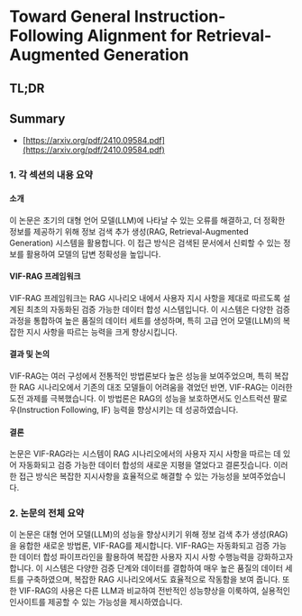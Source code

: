 # Toward General Instruction-Following Alignment for Retrieval-Augmented Generation
## TL;DR
## Summary
- [https://arxiv.org/pdf/2410.09584.pdf](https://arxiv.org/pdf/2410.09584.pdf)

### 1. 각 섹션의 내용 요약

#### 소개
이 논문은 초기의 대형 언어 모델(LLM)에 나타날 수 있는 오류를 해결하고, 더 정확한 정보를 제공하기 위해 정보 검색 추가 생성(RAG, Retrieval-Augmented Generation) 시스템을 활용합니다. 이 접근 방식은 검색된 문서에서 신뢰할 수 있는 정보를 활용하여 모델의 답변 정확성을 높입니다.

#### VIF-RAG 프레임워크
VIF-RAG 프레임워크는 RAG 시나리오 내에서 사용자 지시 사항을 제대로 따르도록 설계된 최초의 자동화된 검증 가능한 데이터 합성 시스템입니다. 이 시스템은 다양한 검증 과정을 통합하여 높은 품질의 데이터 세트를 생성하며, 특히 고급 언어 모델(LLM)의 복잡한 지시 사항을 따르는 능력을 크게 향상시킵니다.

#### 결과 및 논의
VIF-RAG는 여러 구성에서 전통적인 방법론보다 높은 성능을 보여주었으며, 특히 복잡한 RAG 시나리오에서 기존의 대조 모델들이 어려움을 겪었던 반면, VIF-RAG는 이러한 도전 과제를 극복했습니다. 이 방법론은 RAG의 성능을 보호하면서도 인스트럭션 팔로우(Instruction Following, IF) 능력을 향상시키는 데 성공하였습니다.

#### 결론
논문은 VIF-RAG라는 시스템이 RAG 시나리오에서의 사용자 지시 사항을 따르는 데 있어 자동화되고 검증 가능한 데이터 합성의 새로운 지평을 열었다고 결론짓습니다. 이러한 접근 방식은 복잡한 지시사항을 효율적으로 해결할 수 있는 가능성을 보여주었습니다.

### 2. 논문의 전체 요약

이 논문은 대형 언어 모델(LLM)의 성능을 향상시키기 위해 정보 검색 추가 생성(RAG)을 융합한 새로운 방법론, VIF-RAG를 제시합니다. VIF-RAG는 자동화되고 검증 가능한 데이터 합성 파이프라인을 활용하여 복잡한 사용자 지시 사항 수행능력을 강화하고자 합니다. 이 시스템은 다양한 검증 단계와 데이터를 결합하여 매우 높은 품질의 데이터 세트를 구축하였으며, 복잡한 RAG 시나리오에서도 효율적으로 작동함을 보여 줍니다. 또한 VIF-RAG의 사용은 다른 LLM과 비교하여 전반적인 성능향상을 이룩하여, 실용적인 인사이트를 제공할 수 있는 가능성을 제시하였습니다.